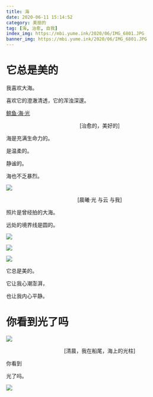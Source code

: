 ```yaml
---
title: 海
date: 2020-06-11 15:14:52
category: 美丽的
tag: [海, 治愈, 自我] 
index_img: https://mbi.yume.ink/2020/06/IMG_6801.JPG
banner_img: https://mbi.yume.ink/2020/06/IMG_6801.JPG
---
```

# 它总是美的


我喜欢大海。

喜欢它的澄澈清透，它的浑浊深邃。


[鲸鱼·海·光](https://b23.tv/XqnYC1)
<p align='center'>[治愈的，美好的]</p>


海是充满生命力的。


是温柔的。


静谧的。


海也不乏暴烈。


![](https://mbi.yume.ink/2020/06/IMG_7687.JPG)
<p align='center'>[晨曦·光 与云 与我]</p>

照片是曾经拍的大海。

远处的境界线是圆的。

![](https://mbi.yume.ink/2020/06/IMG_7684.JPG)

![](https://mbi.yume.ink/2020/06/IMG_7683.JPG)


![](https://mbi.yume.ink/banner/IMG_4969.JPG)


它总是美的。

它让我心潮澎湃，

也让我内心平静。


# 你看到光了吗

![](https://mbi.yume.ink/2020/06/IMG_7686.JPG)

<p align='center'>[清晨，我在船尾，海上的光柱]</p>

你看到 

光了吗。


![](https://mbi.yume.ink/2020/06/IMG_7646.JPG)



